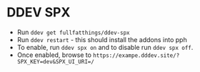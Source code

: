 # DDEV SPX

- Run `ddev get fullfatthings/ddev-spx`
- Run `ddev restart` - this should install the addons into pph
- To enable, run `ddev spx on` and to disable run `ddev spx off`.
- Once enabled, browse to `https://exampe.dddev.site/?SPX_KEY=dev&SPX_UI_URI=/`
